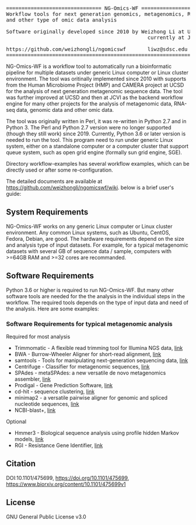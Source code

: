 <PRE>
=============================== NG-Omics-WF ==================================
Workflow tools for next generation genomics, metagenomics, RNA-seq 
and other type of omic data analysis

Software originally developed since 2010 by Weizhong Li at UCSD
                                              currently at JCVI

https://github.com/weizhongli/ngomicswf       liwz@sdsc.edu
==============================================================================
</PRE>
  
NG-Omics-WF is a workflow tool to automatically run a bioinformatic pipeline
for multiple datasets under generic Linux computer or Linux cluster environment.
The tool was oritinally implemented since 2010 with supports from the Human Microbiome Project
(HMP) and CAMERA project at UCSD for the analysis of next generation metagenomic 
sequence data. The tool was further improved at UCSD and then at JCVI as the backend workflow 
engine for many other projects for the analysis of metagenomic data, RNA-seq data, genomic data
and other omic data. 

The tool was originally written in Perl, it was re-written in Python 2.7 and in Python 3. 
The Perl and Python 2.7 version were no longer supported (though they still work) since 2019. 
Currently, Python 3.6 or later version is needed to run the tool. 
This program need to run under generic Linux system, either
on a standalone computer or a computer cluster that support queue system, such as 
open grid engine (formally sun grid engine, SGE).

Directory workflow-examples has several workflow examples, which can be directly used
or after some re-configuration.

The detailed documents are available at https://github.com/weizhongli/ngomicswf/wiki. below is 
a brief user's guide: 

## System Requirements
NG-Omics-WF works on any generic Linux computer or Linux cluster environment. 
Any common Linux systems, such as Ubuntu, CentOS, Fedora, Debian, are good. 
The hardware requirements depend on the size and analysis type of input datasets. For example,
for a typical metagenomic datasets with several GB of sequence data / sample, computers 
with >=64GB RAM and >=32 cores are recommanded. 

## Software Requirements
Python 3.6 or higher is required to run NG-Omics-WF. But many other software tools are needed 
for the the analysis in the individual steps in the workflow. The required tools depends on the
type of input data and need of the analysis. Here are some examples:

### Software Requirements for typical metagenomic analysis
Required for most analysis
* Trimmomatic - A flexible read trimming tool for Illumina NGS data, [link](http://www.usadellab.org/cms/?page=trimmomatic)
* BWA - Burrow-Wheeler Aligner for short-read alignment, [link](https://github.com/lh3/bwa)
* samtools - Tools for manipulating next-generation sequencing data, [link](https://github.com/samtools/samtools)
* Centrifuge - Classifier for metagenomic sequences, [link](https://ccb.jhu.edu/software/centrifuge/)
* SPAdes -  metaSPAdes: a new versatile de novo metagenomics assembler, [link](https://cab.spbu.ru/software/spades/)
* Prodigal  - Gene Prediction Software, [link](https://github.com/hyattpd/Prodigal)
* cd-hit - sequence clustering, [link](https://github.com/weizhongli/cdhit)
* minimap2 - a versatile pairwise aligner for genomic and spliced nucleotide sequences, [link](https://github.com/lh3/minimap2)
* NCBI-blast+, [link](https://ftp.ncbi.nlm.nih.gov/blast/executables/blast+/LATEST/)

Optional
* Hmmer3 - Biological sequence analysis using profile hidden Markov models, [link](http://hmmer.org/download.html)
* RGI - Resistance Gene Identifier, [link](https://github.com/arpcard/rgi)

## Citation
DOI:10.1101/475699, https://doi.org/10.1101/475699, https://www.biorxiv.org/content/10.1101/475699v1

## License
GNU General Public License v3.0
